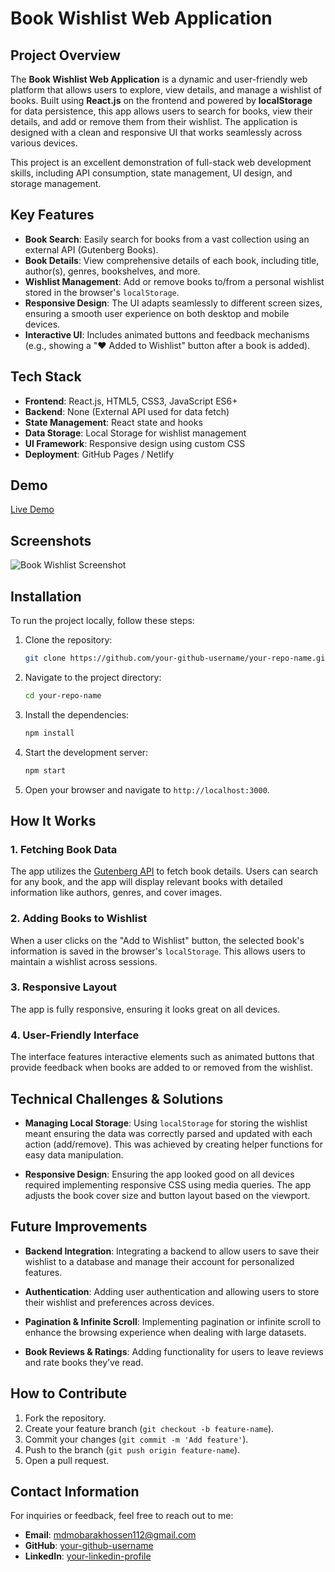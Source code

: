 # Book Wishlist Web Application

## Project Overview

The **Book Wishlist Web Application** is a dynamic and user-friendly web platform that allows users to explore, view details, and manage a wishlist of books. Built using **React.js** on the frontend and powered by **localStorage** for data persistence, this app allows users to search for books, view their details, and add or remove them from their wishlist. The application is designed with a clean and responsive UI that works seamlessly across various devices.

This project is an excellent demonstration of full-stack web development skills, including API consumption, state management, UI design, and storage management.

## Key Features

- **Book Search**: Easily search for books from a vast collection using an external API (Gutenberg Books).
- **Book Details**: View comprehensive details of each book, including title, author(s), genres, bookshelves, and more.
- **Wishlist Management**: Add or remove books to/from a personal wishlist stored in the browser's `localStorage`.
- **Responsive Design**: The UI adapts seamlessly to different screen sizes, ensuring a smooth user experience on both desktop and mobile devices.
- **Interactive UI**: Includes animated buttons and feedback mechanisms (e.g., showing a "❤️ Added to Wishlist" button after a book is added).

## Tech Stack

- **Frontend**: React.js, HTML5, CSS3, JavaScript ES6+
- **Backend**: None (External API used for data fetch)
- **State Management**: React state and hooks
- **Data Storage**: Local Storage for wishlist management
- **UI Framework**: Responsive design using custom CSS
- **Deployment**: GitHub Pages / Netlify

## Demo

[Live Demo](https://your-github-username.github.io/your-repo-name)

## Screenshots

![Book Wishlist Screenshot](./assets/screenshot.png)

## Installation

To run the project locally, follow these steps:

1. Clone the repository:
    ```bash
    git clone https://github.com/your-github-username/your-repo-name.git
    ```

2. Navigate to the project directory:
    ```bash
    cd your-repo-name
    ```

3. Install the dependencies:
    ```bash
    npm install
    ```

4. Start the development server:
    ```bash
    npm start
    ```

5. Open your browser and navigate to `http://localhost:3000`.

## How It Works

### 1. **Fetching Book Data**
The app utilizes the [Gutenberg API](https://www.gutenberg.org/) to fetch book details. Users can search for any book, and the app will display relevant books with detailed information like authors, genres, and cover images.

### 2. **Adding Books to Wishlist**
When a user clicks on the "Add to Wishlist" button, the selected book's information is saved in the browser's `localStorage`. This allows users to maintain a wishlist across sessions.

### 3. **Responsive Layout**
The app is fully responsive, ensuring it looks great on all devices.

### 4. **User-Friendly Interface**
The interface features interactive elements such as animated buttons that provide feedback when books are added to or removed from the wishlist.

## Technical Challenges & Solutions

- **Managing Local Storage**: Using `localStorage` for storing the wishlist meant ensuring the data was correctly parsed and updated with each action (add/remove). This was achieved by creating helper functions for easy data manipulation.
  
- **Responsive Design**: Ensuring the app looked good on all devices required implementing responsive CSS using media queries. The app adjusts the book cover size and button layout based on the viewport.

## Future Improvements

- **Backend Integration**: Integrating a backend to allow users to save their wishlist to a database and manage their account for personalized features.
  
- **Authentication**: Adding user authentication and allowing users to store their wishlist and preferences across devices.

- **Pagination & Infinite Scroll**: Implementing pagination or infinite scroll to enhance the browsing experience when dealing with large datasets.

- **Book Reviews & Ratings**: Adding functionality for users to leave reviews and rate books they’ve read.

## How to Contribute

1. Fork the repository.
2. Create your feature branch (`git checkout -b feature-name`).
3. Commit your changes (`git commit -m 'Add feature'`).
4. Push to the branch (`git push origin feature-name`).
5. Open a pull request.

## Contact Information

For inquiries or feedback, feel free to reach out to me:

- **Email**: mdmobarakhossen112@gmail.com
- **GitHub**: [your-github-username](https://github.com/md-mobarak)
- **LinkedIn**: [your-linkedin-profile](https://www.linkedin.com/in/mohammad-mobarak-hossen-75b535240/)
